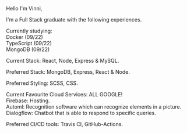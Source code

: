 Hello I'm Vinni,

I'm a Full Stack graduate with the following experiences.  

Currently studying: <br />
Docker (09/22) <br />
TypeScript (09/22) <br />
MongoDB (09/22) <br />

Current Stack: React, Node, Express & MySQL.

Preferred Stack: MongoDB, Express, React & Node.

Preferred Styling: SCSS, CSS.

Current Favourite Cloud Services: ALL GOOGLE! <br />
Firebase: Hosting. <br />
Automl: Recognition software which can recognize elements in a picture. <br />
Dialogflow: Chatbot that is able to respond to specific queries. <br />

Preferred CI/CD tools: Travis CI, GitHub-Actions.







<!--
**sionepeni/sionepeni** is a ✨ _special_ ✨ repository because its `README.md` (this file) appears on your GitHub profile.

Here are some ideas to get you started:

- 🔭 I’m currently working on ...
- 🌱 I’m currently learning ...
- 👯 I’m looking to collaborate on ...
- 🤔 I’m looking for help with ...
- 💬 Ask me about ...
- 📫 How to reach me: ...
- 😄 Pronouns: ...
- ⚡ Fun fact: ...
-->
